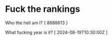 # Fuck the rankings

Who the hell am I?
{ 8688613 }

What fucking year is it?
[ 2024-08-19T10:30:00Z ]
